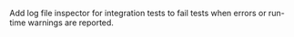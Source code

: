 Add log file inspector for integration tests to fail tests when errors or run-time warnings are reported.

